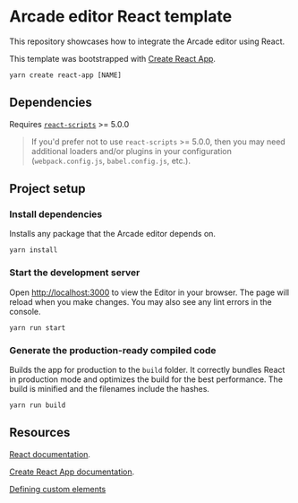# Arcade editor React template

This repository showcases how to integrate the Arcade editor using React.

This template was bootstrapped with [Create React App](https://github.com/facebook/).

```
yarn create react-app [NAME]
```

## Dependencies

Requires [`react-scripts`](https://www.npmjs.com/package/react-scripts) >= 5.0.0

> If you'd prefer not to use `react-scripts` >= 5.0.0, then you may need additional loaders and/or plugins in your configuration (`webpack.config.js`, `babel.config.js`, etc.).

## Project setup

### Install dependencies

Installs any package that the Arcade editor depends on.

```
yarn install
```

### Start the development server

Open [http://localhost:3000](http://localhost:3000) to view the Editor in your browser. The page will reload when you make changes. You may also see any lint errors in the console.

```
yarn run start
```

### Generate the production-ready compiled code

Builds the app for production to the `build` folder. It correctly bundles React in production mode and optimizes the build for the best performance. The build is minified and the filenames include the hashes.

```
yarn run build
```

## Resources

[React documentation](https://reactjs.org/).

[Create React App documentation](https://facebook.github.io/create-react-app/docs/getting-started).

[Defining custom elements](https://stenciljs.com/docs/custom-elements-bundle)
